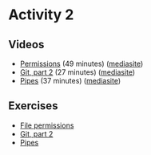 # Activity 2

## Videos

  * [Permissions](https://ams-hsta-ims-ond.mediasite.com/MediasiteDeliver/vol01/bristoluniversity/MP4Video/09947229-01c2-42f4-913a-47e0f408b65a.mp4/QualityLevels(698000)) (49 minutes) ([mediasite](https://mediasite.bris.ac.uk/Mediasite/Play/59ae0300ae054920a37768c1c4b437ee1d))
  * [Git, part 2](https://ams-hsta-ims-ond.mediasite.com/MediasiteDeliver/vol01/bristoluniversity/MP4Video/65e03330-3058-4f80-a8a9-91dab2b975ac.mp4/QualityLevels(698000)) (27 minutes) ([mediasite](https://mediasite.bris.ac.uk/Mediasite/Play/381294eb61ff4e4cb62368ebd743f7a81d))
  * [Pipes](https://ams-hsta-ims-ond.mediasite.com/MediasiteDeliver/vol01/bristoluniversity/MP4Video/33932285-e7fb-4a31-8af9-7d0de41299b0.mp4/QualityLevels(698000)) (37 minutes) ([mediasite](https://mediasite.bris.ac.uk/Mediasite/Play/de6ff5b226534e13824d766fee59ec0a1d))

## Exercises

  * [File permissions](./permissions.md)
  * [Git, part 2](./git2.md)
  * [Pipes](./pipes.md)
